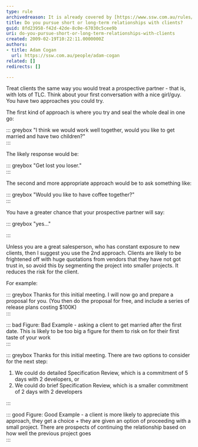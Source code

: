 ```yaml
---
type: rule
archivedreason: It is already covered by [https://www.ssw.com.au/rules/conduct-a-spec-review](/conduct-a-spec-review)
title: Do you pursue short or long-term relationships with clients?
guid: 8fd23958-f42d-42de-8c0e-67030c5cee9b
uri: do-you-pursue-short-or-long-term-relationships-with-clients
created: 2009-02-19T10:22:11.0000000Z
authors:
- title: Adam Cogan
  url: https://ssw.com.au/people/adam-cogan
related: []
redirects: []

---
```


Treat clients the same way you would treat a prospective partner - that is, with lots of TLC. Think about your first conversation with a nice girl/guy. You have two approaches you could try.  

<!--endintro-->

The first kind of approach is where you try and seal the whole deal in one go:


::: greybox
"I think we would work well together, would you like to get married and have two children?"  
:::

The likely response would be:


::: greybox
"Get lost you loser."  
:::

The second and more appropriate approach would be to ask something like:


::: greybox
"Would you like to have coffee together?"  
:::

You have a greater chance that your prospective partner will say:


::: greybox
"yes..."

:::

Unless you are a great salesperson, who has constant exposure to new clients, then I suggest you use the 2nd approach. Clients are likely to be frightened off with huge quotations from vendors that they have not got trust in, so avoid this by segmenting the project into smaller projects. It reduces the risk for the client.

For example:



::: greybox
Thanks for this initial meeting. I will now go and prepare a proposal for you. 
(You then do the proposal for free, and include a series of release plans costing $100K)  
:::



::: bad
Figure: Bad Example - asking a client to get married after the first date. This is likely to be too big a figure for them to risk on for their first taste of your work  
:::



::: greybox
Thanks for this initial meeting. There are two options to consider for the next step:
1) We could do detailed Specification Review, which is a commitment of 5 days with 2 developers, or
2) We could do brief Specification Review, which is a smaller commitment of 2 days with 2 developers 

:::



::: good
Figure: Good Example - a client is more likely to appreciate this approach, they get a choice + they are given an option of proceeding with a small project. There are prospects of continuing the relationship based on how well the previous project goes  
:::
